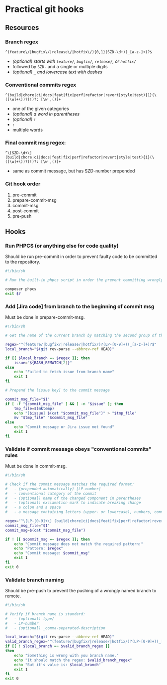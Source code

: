 # Practical git hooks

## Resources

### Branch regex

`^(feature\/|bugfix\/|release\/|hotfix\/){0,1}(SZD-\d+)(_[a-z-]+)?$`
- *(optional) starts with `feature/`, `bugfix/`, `release/`, or `hotfix/`*
- followed by `SZD-` and a single or multiple digits
- *(optional) `_` and lowercase text with dashes*

### Conventional commits regex

`^(build|chore|ci|docs|feat|fix|perf|refactor|revert|style|test){1}(\([\w]+\))?(!)?: [\w ,()]+`
- one of the given categories
- *(optional) a word in parentheses*
- *(optional) `!`*
- `: `
- multiple words

### Final commit msg regex:

`^\[SZD-\d+\] (build|chore|ci|docs|feat|fix|perf|refactor|revert|style|test){1}(\([\w]+\))?(!)?: [\w ,()]+`
- same as commit message, but has SZD-number prepended

### Git hook order

1. pre-commit
2. prepare-commit-msg
3. commit-msg
4. post-commit
5. pre-push

## Hooks

### Run PHPCS (or anything else for code quality)

Should be run pre-commit in order to prevent faulty code to be committed to the repository.

```bash
#!/bin/sh

# Run the built-in phpcs script in order the prevent committing wrongly styled code

composer phpcs
exit $?
```

### Add [Jira code] from branch to the beginning of commit msg

Must be done in prepare-commit-msg.

```bash
#!/bin/sh

# Get the name of the current branch by matching the second group of the regex

regex="^(feature/|bugfix/|release/|hotfix/)?(LP-[0-9]+)(_[a-z-]+)?$"
local_branch="$(git rev-parse --abbrev-ref HEAD)"

if [[ $local_branch =~ $regex ]]; then
    issue="${BASH_REMATCH[2]}"
else
    echo "Failed to fetch issue from branch name"
    exit 1
fi

# Prepend the [issue key] to the commit message

commit_msg_file="$1"
if [ -f "$commit_msg_file" ] && [ -n "$issue" ]; then
    tmp_file=$(mktemp)
    echo "[$issue] $(cat "$commit_msg_file")" > "$tmp_file"
    mv "$tmp_file" "$commit_msg_file"
else
    echo "Commit message or Jira issue not found"
    exit 1
fi

```

### Validate if commit message obeys "conventional commits" rules

Must be done in commit-msg.

```bash
#!/bin/sh

# Check if the commit message matches the required format:
#   - (prepended automatically) [LP-number]
#   - conventional category of the commit
#   - (optional) name of the changed component in parentheses
#   - (optional) exclamation mark to indicate breaking change
#   - a colon and a space
#   - a message containing letters (upper- or lowercase), numbers, commas, dots, parentheses

regex="^\[LP-[0-9]+\] (build|chore|ci|docs|feat|fix|perf|refactor|revert|style|test)(\([^\)]+\))?(!)?: [A-Za-z0-9 ,.()]+$"
commit_msg_file="$1"
commit_msg=$(cat "$commit_msg_file")

if ! [[ $commit_msg =~ $regex ]]; then
    echo "Commit message does not match the required pattern:"
    echo "Pattern: $regex"
    echo "Commit message: $commit_msg"
    exit 1
fi
exit 0
```

### Validate branch naming

Should be pre-push to prevent the pushing of a wrongly named branch to remote.

```bash
#!/bin/sh

# Verify if branch name is standard:
#   - (optional) type/
#   - LP-number
#   - (optional) _comma-separated-description

local_branch="$(git rev-parse --abbrev-ref HEAD)"
valid_branch_regex="^(feature/|bugfix/|release/|hotfix/)?(LP-[0-9]+)(_[a-z-]+)?$"
if [[ ! $local_branch =~ $valid_branch_regex ]]
then
    echo "Something is wrong with you branch name."
    echo "It should match the regex: $valid_branch_regex"
    echo "But it's value is: $local_branch"
    exit 1
fi
exit 0
```

